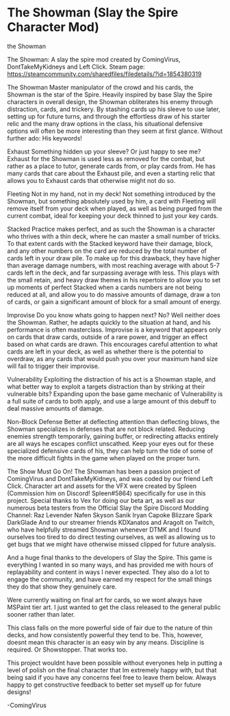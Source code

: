 # The Showman (Slay the Spire Character Mod)
the Showman

The Showman: A slay the spire mod created by ComingVirus, DontTakeMyKidneys and Left Click.
Steam page:
https://steamcommunity.com/sharedfiles/filedetails/?id=1854380319


The Showman
Master manipulator of the crowd and his cards, the Showman is the star of the Spire. Heavily inspired by base Slay the Spire characters in overall design, the Showman obliterates his enemy through distraction, cards, and trickery. By stashing cards up his sleeve to use later, setting up for future turns, and through the effortless draw of his starter relic and the many draw options in the class, his situational defensive options will often be more interesting than they seem at first glance. Without further ado: His keywords!

Exhaust
Something hidden up your sleeve? Or just happy to see me? Exhaust for the Showman is used less as removed for the combat, but rather as a place to tutor, generate cards from, or play cards from. He has many cards that care about the Exhaust pile, and even a starting relic that allows you to Exhaust cards that otherwise might not do so.

Fleeting
Not in my hand, not in my deck! Not something introduced by the Showman, but something absolutely used by him, a card with Fleeting will remove itself from your deck when played, as well as being purged from the current combat, ideal for keeping your deck thinned to just your key cards.

Stacked
Practice makes perfect, and as such the Showman is a character who thrives with a thin deck, where he can master a small number of tricks. To that extent cards with the Stacked keyword have their damage, block, and any other numbers on the card are reduced by the total number of cards left in your draw pile. To make up for this drawback, they have higher than average damage numbers, with most reaching average with about 5-7 cards left in the deck, and far surpassing average with less. This plays with the small retain, and heavy draw themes in his repertoire to allow you to set up moments of perfect Stacked when a cards numbers are not being reduced at all, and allow you to do massive amounts of damage, draw a ton of cards, or gain a significant amount of block for a small amount of energy.

Improvise
Do you know whats going to happen next? No? Well neither does the Showman. Rather, he adapts quickly to the situation at hand, and his performance is often masterclass. Improvise is a keyword that appears only on cards that draw cards, outside of a rare power, and trigger an effect based on what cards are drawn. This encourages careful attention to what cards are left in your deck, as well as whether there is the potential to overdraw, as any cards that would push you over your maximum hand size will fail to trigger their improvise.

Vulnerability
Exploiting the distraction of his act is a Showman staple, and what better way to exploit a targets distraction than by striking at their vulnerable bits? Expanding upon the base game mechanic of Vulnerability is a full suite of cards to both apply, and use a large amount of this debuff to deal massive amounts of damage.

Non-Block Defense
Better at deflecting attention than deflecting blows, the Showman specializes in defenses that are not block related. Reducing enemies strength temporarily, gaining buffer, or redirecting attacks entirely are all ways he escapes conflict unscathed. Keep your eyes out for these specialized defensive cards of his, they can help turn the tide of some of the more difficult fights in the game when played on the proper turn.

The Show Must Go On!
The Showman has been a passion project of ComingVirus and DontTakeMyKidneys, and was coded by our friend Left Click. Character art and assets for the VFX were created by Spleen (Commission him on Discord! Spleen#5864) specifically for use in this project. Special thanks to Vex for doing our beta art, as well as our numerous beta testers from the Official Slay the Spire Discord Modding Channel:
Raz
Levender
Nafen
Skyson
Sanik
Iryan
Capoke
Blizzare
Spark
DarkGlade
And to our streamer friends KDXanatos and Aragolt on Twitch, who have helpfully streamed Showman whenever DTMK and I found ourselves too tired to do direct testing ourselves, as well as allowing us to get bugs that we might have otherwise missed clipped for future analysis.

And a huge final thanks to the developers of Slay the Spire. This game is everything I wanted in so many ways, and has provided me with hours of replayability and content in ways I never expected. They also do a lot to engage the community, and have earned my respect for the small things they do that show they genuinely care.

Were currently waiting on final art for cards, so we wont always have MSPaint tier art. I just wanted to get the class released to the general public sooner rather than later.

This class falls on the more powerful side of fair due to the nature of thin decks, and how consistently powerful they tend to be. This, however, doesnt mean this character is an easy win by any means. Discipline is required. Or Showstopper. That works too.

This project wouldnt have been possible without everyones help in putting a level of polish on the final character that Im extremely happy with, but that being said if you have any concerns feel free to leave them below. Always happy to get constructive feedback to better set myself up for future designs!

-ComingVirus
